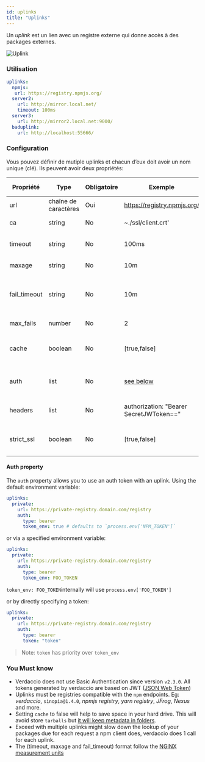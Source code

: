 ```yaml
---
id: uplinks
title: "Uplinks"
---
```

Un *uplink* est un lien avec un registre externe qui donne accès à des packages externes.

![Uplink](/img/uplinks.png)

### Utilisation

```yaml
uplinks:
  npmjs:
   url: https://registry.npmjs.org/
  server2:
    url: http://mirror.local.net/
    timeout: 100ms
  server3:
    url: http://mirror2.local.net:9000/
  baduplink:
    url: http://localhost:55666/
```

### Configuration

Vous pouvez définir de mutiple uplinks et chacun d’eux doit avoir un nom unique (clé). Ils peuvent avoir deux propriétés:

| Propriété    | Type                 | Obligatoire | Exemple                                 | Soutien | Description                                                                                                                | Par défaut |
| ------------ | -------------------- | ----------- | --------------------------------------- | ------- | -------------------------------------------------------------------------------------------------------------------------- | ---------- |
| url          | chaîne de caractères | Oui         | https://registry.npmjs.org/             | tous    | L’url du registre                                                                                                          | npmjs      |
| ca           | string               | No          | ~./ssl/client.crt'                      | all     | SSL path certificate                                                                                                       | No default |
| timeout      | string               | No          | 100ms                                   | all     | set new timeout for the request                                                                                            | 30s        |
| maxage       | string               | No          | 10m                                     | all     | limit maximun failure request                                                                                              | 2m         |
| fail_timeout | string               | No          | 10m                                     | all     | defines max time when a request becomes a failure                                                                          | 5m         |
| max_fails    | number               | No          | 2                                       | all     | limit maximun failure request                                                                                              | 2          |
| cache        | boolean              | No          | [true,false]                            | >= 2.1  | cache all remote tarballs in storage                                                                                       | true       |
| auth         | list                 | No          | [see below](uplinks.md#auth-property)   | >= 2.5  | assigns the header 'Authorization' [more info](http://blog.npmjs.org/post/118393368555/deploying-with-npm-private-modules) | disabled   |
| headers      | list                 | No          | authorization: "Bearer SecretJWToken==" | all     | list of custom headers for the uplink                                                                                      | disabled   |
| strict_ssl   | boolean              | No          | [true,false]                            | >= 3.0  | If true, requires SSL certificates be valid.                                                                               | true       |

#### Auth property

The `auth` property allows you to use an auth token with an uplink. Using the default environment variable:

```yaml
uplinks:
  private:
    url: https://private-registry.domain.com/registry
    auth:
      type: bearer
      token_env: true # defaults to `process.env['NPM_TOKEN']`   
```

or via a specified environment variable:

```yaml
uplinks:
  private:
    url: https://private-registry.domain.com/registry
    auth:
      type: bearer
      token_env: FOO_TOKEN
```

`token_env: FOO_TOKEN`internally will use `process.env['FOO_TOKEN']`

or by directly specifying a token:

```yaml
uplinks:
  private:
    url: https://private-registry.domain.com/registry
    auth:
      type: bearer
      token: "token"
```

> Note: `token` has priority over `token_env`

### You Must know

* Verdaccio does not use Basic Authentication since version `v2.3.0`. All tokens generated by verdaccio are based on JWT ([JSON Web Token](https://jwt.io/))
* Uplinks must be registries compatible with the `npm` endpoints. Eg: *verdaccio*, `sinopia@1.4.0`, *npmjs registry*, *yarn registry*, *JFrog*, *Nexus* and more.
* Setting `cache` to false will help to save space in your hard drive. This will avoid store `tarballs` but [it will keep metadata in folders](https://github.com/verdaccio/verdaccio/issues/391).
* Exceed with multiple uplinks might slow down the lookup of your packages due for each request a npm client does, verdaccio does 1 call for each uplink.
* The (timeout, maxage and fail_timeout) format follow the [NGINX measurement units](http://nginx.org/en/docs/syntax.html)